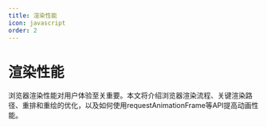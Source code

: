 ```yaml
---
title: 渲染性能
icon: javascript
order: 2
---
```


# 渲染性能

浏览器渲染性能对用户体验至关重要。本文将介绍浏览器渲染流程、关键渲染路径、重排和重绘的优化，以及如何使用requestAnimationFrame等API提高动画性能。

